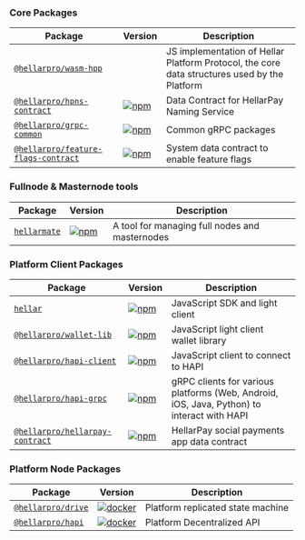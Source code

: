 ### Core Packages

| Package                                                               | Version | Description |
|-----------------------------------------------------------------------|---------|-------------|
| [`@hellarpro/wasm-hpp`](/packages/wasm-hpp)                             |  | JS implementation of Hellar Platform Protocol, the core data structures used by the Platform |
| [`@hellarpro/hpns-contract`](/packages/hpns-contract)                   | [![npm](https://img.shields.io/npm/v/@hellarpro/hpns-contract.svg?maxAge=3600)](https://www.npmjs.com/package/@hellarpro/hpns-contract) | Data Contract for HellarPay Naming Service |
| [`@hellarpro/grpc-common`](/packages/js-grpc-common)                    | [![npm](https://img.shields.io/npm/v/@hellarpro/grpc-common.svg?maxAge=3600)](https://www.npmjs.com/package/@hellarpro/grpc-common) | Common gRPC packages |
| [`@hellarpro/feature-flags-contract`](/packages/feature-flags-contract) | [![npm](https://img.shields.io/npm/v/@hellarpro/feature-flags-contract.svg?maxAge=3600)](https://www.npmjs.com/package/@hellarpro/feature-flags-contract) | System data contract to enable feature flags |

### Fullnode & Masternode tools

| Package | Version | Description |
|---------|---------|-------------|
| [`hellarmate`](/packages/hellarmate) | [![npm](https://img.shields.io/npm/v/hellarmate.svg?maxAge=3600)](https://www.npmjs.com/package/hellarmate) | A tool for managing full nodes and masternodes |

### Platform Client Packages

| Package | Version | Description |
|---------|---------|-------------|
| [`hellar`](/packages/js-hellar-sdk) | [![npm](https://img.shields.io/npm/v/hellar.svg?maxAge=3600)](https://www.npmjs.com/package/hellar) | JavaScript SDK and light client |
| [`@hellarpro/wallet-lib`](/packages/wallet-lib) | [![npm](https://img.shields.io/npm/v/@hellarpro/wallet-lib.svg?maxAge=3600)](https://www.npmjs.com/package/@hellarpro/wallet-lib) | JavaScript light client wallet library |
| [`@hellarpro/hapi-client`](/packages/js-hapi-client) | [![npm](https://img.shields.io/npm/v/@hellarpro/hapi-client.svg?maxAge=3600)](https://www.npmjs.com/package/@hellarpro/js-hapi-client) | JavaScript client to connect to HAPI |
| [`@hellarpro/hapi-grpc`](/packages/hapi-grpc) | [![npm](https://img.shields.io/npm/v/@hellarpro/hapi-grpc.svg?maxAge=3600)](https://www.npmjs.com/package/@hellarpro/hapi-grpc) | gRPC clients for various platforms (Web, Android, iOS, Java, Python) to interact with HAPI |
| [`@hellarpro/hellarpay-contract`](/packages/hellarpay-contract) | [![npm](https://img.shields.io/npm/v/@hellarpro/hellarpay-contract.svg?maxAge=3600)](https://www.npmjs.com/package/@hellarpro/hellarpay-contract) | HellarPay social payments app data contract |

### Platform Node Packages

| Package | Version | Description |
|---------|---------|-------------|
| [`@hellarpro/drive`](/packages/js-drive) | [![docker](https://img.shields.io/docker/v/hellarpay/drive?label=docker&&maxAge=3600)](https://hub.docker.com/r/hellarpay/drive) | Platform replicated state machine |
| [`@hellarpro/hapi`](/packages/hapi) | [![docker](https://img.shields.io/docker/v/hellarpay/hapi?label=docker&maxAge=3600)](https://hub.docker.com/r/hellarpay/hapi) | Platform Decentralized API |

